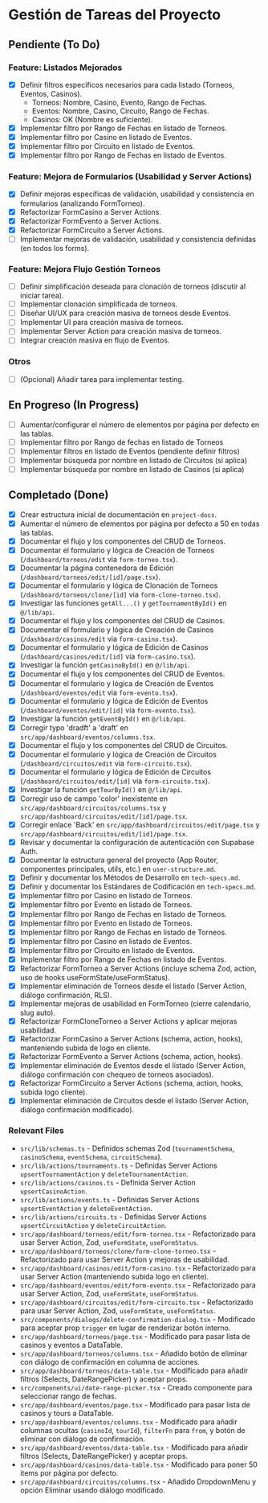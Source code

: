 # Gestión de Tareas del Proyecto

## Pendiente (To Do)

### Feature: Listados Mejorados

- [x] Definir filtros específicos necesarios para cada listado (Torneos, Eventos, Casinos).
  - Torneos: Nombre, Casino, Evento, Rango de Fechas.
  - Eventos: Nombre, Casino, Circuito, Rango de Fechas.
  - Casinos: OK (Nombre es suficiente).
- [x] Implementar filtro por Rango de Fechas en listado de Torneos.
- [x] Implementar filtro por Casino en listado de Eventos.
- [x] Implementar filtro por Circuito en listado de Eventos.
- [x] Implementar filtro por Rango de Fechas en listado de Eventos.

### Feature: Mejora de Formularios (Usabilidad y Server Actions)

- [x] Definir mejoras específicas de validación, usabilidad y consistencia en formularios (analizando FormTorneo).
- [x] Refactorizar FormCasino a Server Actions.
- [x] Refactorizar FormEvento a Server Actions.
- [x] Refactorizar FormCircuito a Server Actions.
- [ ] Implementar mejoras de validación, usabilidad y consistencia definidas (en todos los forms).

### Feature: Mejora Flujo Gestión Torneos

- [ ] Definir simplificación deseada para clonación de torneos (discutir al iniciar tarea).
- [ ] Implementar clonación simplificada de torneos.
- [ ] Diseñar UI/UX para creación masiva de torneos desde Eventos.
- [ ] Implementar UI para creación masiva de torneos.
- [ ] Implementar Server Action para creación masiva de torneos.
- [ ] Integrar creación masiva en flujo de Eventos.

### Otros

- [ ] (Opcional) Añadir tarea para implementar testing.

## En Progreso (In Progress)

- [ ] Aumentar/configurar el número de elementos por página por defecto en las tablas.
- [ ] Implementar filtro por Rango de fechas en listado de Torneos
- [ ] Implementar filtros en listado de Eventos (pendiente definir filtros)
- [ ] Implementar búsqueda por nombre en listado de Circuitos (si aplica)
- [ ] Implementar búsqueda por nombre en listado de Casinos (si aplica)

## Completado (Done)

- [x] Crear estructura inicial de documentación en `project-docs`.
- [x] Aumentar el número de elementos por página por defecto a 50 en todas las tablas.
- [x] Documentar el flujo y los componentes del CRUD de Torneos.
- [x] Documentar el formulario y lógica de Creación de Torneos (`/dashboard/torneos/edit` via `form-torneo.tsx`).
- [x] Documentar la página contenedora de Edición (`/dashboard/torneos/edit/[id]/page.tsx`).
- [x] Documentar el formulario y lógica de Clonación de Torneos (`/dashboard/torneos/clone/[id]` via `form-clone-torneo.tsx`).
- [x] Investigar las funciones `getAll...()` y `getTournamentById()` en `@/lib/api`.
- [x] Documentar el flujo y los componentes del CRUD de Casinos.
- [x] Documentar el formulario y lógica de Creación de Casinos (`/dashboard/casinos/edit` via `form-casino.tsx`).
- [x] Documentar el formulario y lógica de Edición de Casinos (`/dashboard/casinos/edit/[id]` via `form-casino.tsx`).
- [x] Investigar la función `getCasinoById()` en `@/lib/api`.
- [x] Documentar el flujo y los componentes del CRUD de Eventos.
- [x] Documentar el formulario y lógica de Creación de Eventos (`/dashboard/eventos/edit` via `form-evento.tsx`).
- [x] Documentar el formulario y lógica de Edición de Eventos (`/dashboard/eventos/edit/[id]` via `form-evento.tsx`).
- [x] Investigar la función `getEventById()` en `@/lib/api`.
- [x] Corregir typo 'dradft' a 'draft' en `src/app/dashboard/eventos/columns.tsx`.
- [x] Documentar el flujo y los componentes del CRUD de Circuitos.
- [x] Documentar el formulario y lógica de Creación de Circuitos (`/dashboard/circuitos/edit` via `form-circuito.tsx`).
- [x] Documentar el formulario y lógica de Edición de Circuitos (`/dashboard/circuitos/edit/[id]` via `form-circuito.tsx`).
- [x] Investigar la función `getTourById()` en `@/lib/api`.
- [x] Corregir uso de campo 'color' inexistente en `src/app/dashboard/circuitos/columns.tsx` y `src/app/dashboard/circuitos/edit/[id]/page.tsx`.
- [x] Corregir enlace 'Back' en `src/app/dashboard/circuitos/edit/page.tsx` y `src/app/dashboard/circuitos/edit/[id]/page.tsx`.
- [x] Revisar y documentar la configuración de autenticación con Supabase Auth.
- [x] Documentar la estructura general del proyecto (App Router, componentes principales, utils, etc.) en `user-structure.md`.
- [x] Definir y documentar los Métodos de Desarrollo en `tech-specs.md`.
- [x] Definir y documentar los Estándares de Codificación en `tech-specs.md`.
- [x] Implementar filtro por Casino en listado de Torneos.
- [x] Implementar filtro por Evento en listado de Torneos.
- [x] Implementar filtro por Rango de Fechas en listado de Torneos.
- [x] Implementar filtro por Evento en listado de Torneos.
- [x] Implementar filtro por Rango de Fechas en listado de Torneos.
- [x] Implementar filtro por Casino en listado de Eventos.
- [x] Implementar filtro por Circuito en listado de Eventos.
- [x] Implementar filtro por Rango de Fechas en listado de Eventos.
- [x] Refactorizar FormTorneo a Server Actions (incluye schema Zod, action, uso de hooks useFormState/useFormStatus).
- [x] Implementar eliminación de Torneos desde el listado (Server Action, diálogo confirmación, RLS).
- [x] Implementar mejoras de usabilidad en FormTorneo (cierre calendario, slug auto).
- [x] Refactorizar FormCloneTorneo a Server Actions y aplicar mejoras usabilidad.
- [x] Refactorizar FormCasino a Server Actions (schema, action, hooks), manteniendo subida de logo en cliente.
- [x] Refactorizar FormEvento a Server Actions (schema, action, hooks).
- [x] Implementar eliminación de Eventos desde el listado (Server Action, diálogo confirmación con chequeo de torneos asociados).
- [x] Refactorizar FormCircuito a Server Actions (schema, action, hooks, subida logo cliente).
- [x] Implementar eliminación de Circuitos desde el listado (Server Action, diálogo confirmación modificado).

### Relevant Files

- `src/lib/schemas.ts` - Definidos schemas Zod (`tournamentSchema`, `casinoSchema`, `eventSchema`, `circuitSchema`).
- `src/lib/actions/tournaments.ts` - Definidas Server Actions `upsertTournamentAction` y `deleteTournamentAction`.
- `src/lib/actions/casinos.ts` - Definida Server Action `upsertCasinoAction`.
- `src/lib/actions/events.ts` - Definidas Server Actions `upsertEventAction` y `deleteEventAction`.
- `src/lib/actions/circuits.ts` - Definidas Server Actions `upsertCircuitAction` y `deleteCircuitAction`.
- `src/app/dashboard/torneos/edit/form-torneo.tsx` - Refactorizado para usar Server Action, Zod, `useFormState`, `useFormStatus`.
- `src/app/dashboard/torneos/clone/form-clone-torneo.tsx` - Refactorizado para usar Server Action y mejoras de usabilidad.
- `src/app/dashboard/casinos/edit/form-casino.tsx` - Refactorizado para usar Server Action (manteniendo subida logo en cliente).
- `src/app/dashboard/eventos/edit/form-evento.tsx` - Refactorizado para usar Server Action, Zod, `useFormState`, `useFormStatus`.
- `src/app/dashboard/circuitos/edit/form-circuito.tsx` - Refactorizado para usar Server Action, Zod, `useFormState`, `useFormStatus`.
- `src/components/dialogs/delete-confirmation-dialog.tsx` - Modificado para aceptar prop `trigger` en lugar de renderizar botón interno.
- `src/app/dashboard/torneos/page.tsx` - Modificado para pasar lista de casinos y eventos a DataTable.
- `src/app/dashboard/torneos/columns.tsx` - Añadido botón de eliminar con diálogo de confirmación en columna de acciones.
- `src/app/dashboard/torneos/data-table.tsx` - Modificado para añadir filtros (Selects, DateRangePicker) y aceptar props.
- `src/components/ui/date-range-picker.tsx` - Creado componente para seleccionar rango de fechas.
- `src/app/dashboard/eventos/page.tsx` - Modificado para pasar lista de casinos y tours a DataTable.
- `src/app/dashboard/eventos/columns.tsx` - Modificado para añadir columnas ocultas (`casinoId`, `tourId`), `filterFn` para `from`, y botón de eliminar con diálogo de confirmación.
- `src/app/dashboard/eventos/data-table.tsx` - Modificado para añadir filtros (Selects, DateRangePicker) y aceptar props.
- `src/app/dashboard/casinos/data-table.tsx` - Modificado para poner 50 items por página por defecto.
- `src/app/dashboard/circuitos/columns.tsx` - Añadido DropdownMenu y opción Eliminar usando diálogo modificado.
